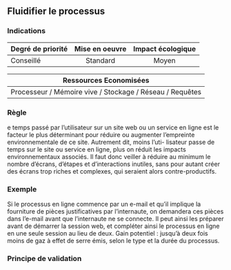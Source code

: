 ## Fluidifier le processus

### Indications
| Degré de priorité |      Mise en oeuvre       |  Impact écologique    | 
|-------------------|:-------------------------:|:---------------------:|
| Conseillé         | Standard                  | Moyen                 | 


|Ressources Economisées                                      |
|:----------------------------------------------------------:|
|Processeur / Mémoire vive / Stockage / Réseau / Requêtes    |

### Règle
e temps passé par l’utilisateur sur un site web ou un service en ligne est le facteur le plus déterminant pour réduire ou augmenter l’empreinte environnementale de ce site. Autrement dit, moins l’uti- lisateur passe de temps sur le site ou service en ligne, plus on réduit les impacts environnementaux associés.
Il faut donc veiller à réduire au minimum le nombre d’écrans, d’étapes et d’interactions inutiles, sans pour autant créer des écrans trop riches et complexes, qui seraient alors contre-productifs.

### Exemple
Si le processus en ligne commence par un e-mail et qu’il implique la fourniture de pièces justificatives par l’internaute, on demandera ces pièces dans l’e-mail avant que l’internaute ne se connecte. Il peut ainsi les préparer avant de démarrer la session web, et compléter ainsi le processus en ligne en une seule session au lieu de deux.
Gain potentiel : jusqu’à deux fois moins de gaz à effet de serre émis, selon le type et la durée du processus.

### Principe de validation
